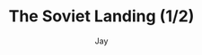 ---
media: "images/rounds/war/soviet_landing_1.png"
media_type: image
title: The Soviet Landing (1/2)
author: Jay
desc: The Soviets make planetfall, before immediately taking off again because they forgot half of their crew.
---